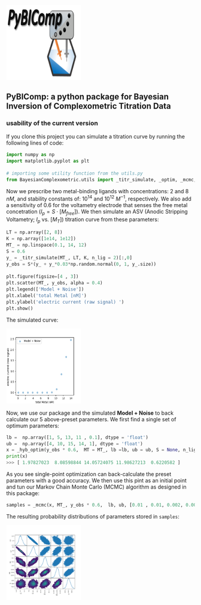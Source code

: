 
<img src="PyBICOMP_logo.png" alt="Logo" style="height: 200px; width:200px;"/>

## PyBIComp: a python package for Bayesian Inversion of Complexometric Titration Data 



### usability of the current version
If you clone this project you can simulate a titration curve by running the following lines of code:
```python
import numpy as np 
import matplotlib.pyplot as plt

# importing some utility function from the utils.py
from BayesianComplexometric.utils import _titr_simulate, _optim, _mcmc, _hyb_optim
```
Now we prescribe two metal-binding ligands with concentrations: $2$ and $8$ $nM$, and stability constants of: $10^{14}$ and $10^{12}$ $M^{-1}$, respectively. We also add a sensitivity of 0.6 for the voltametry electrode that senses the free metal concetration ($I_{p} =S\cdot[M_{free}]$). 
We then simulate an ASV (Anodic Stripping Voltametry; $I_{p}$ vs. $[M_T]$) titration curve from these parameters:  
```python
LT = np.array([2, 8])
K = np.array([1e14, 1e12])
MT_ = np.linspace(0.1, 14, 12)
S = 0.6
y_ = _titr_simulate(MT_, LT, K, n_lig = 2)[:,0]
y_obs = S*(y_ + y_*0.03*np.random.normal(0, 1, y_.size))

plt.figure(figsize=[4 , 3])
plt.scatter(MT_, y_obs, alpha = 0.4)
plt.legend(['Model + Noise'])
plt.xlabel('total Metal [nM]')
plt.ylabel('electric current (raw signal) ')
plt.show()
```   
The simulated curve: 


<img src="Figure_2.png" alt="fig1" style="height: 200px; width:200px;"/>

Now, we use our package and the simulated **Model + Noise** to back calculate our 5 above-preset parameters. We first find a single set of optimum parameters: 
```python
lb =  np.array([1, 5, 13, 11 , 0.1], dtype = 'float')
ub =  np.array([4, 10, 15, 14, 1], dtype = 'float')
x = _hyb_optim(y_obs * 0.6,  MT = MT_, lb =lb, ub = ub, S = None, n_lig =2, AL = None, KAL= None)
print(x)
>>> [ 1.97827023  8.08598844 14.05724075 11.98627213  0.6220582 ]
```
As you see single-point optimization can back-calculate the preset parameters with a good accuracy. We then use this pint as an initial point and tun our Markov Chain Monte Carlo (MCMC) algorithm as designed in this package:
```python
samples = _mcmc(x, MT_, y_obs * 0.6,  lb, ub, [0.01 , 0.01, 0.002, 0.002, 0.1], relative_err = 0.06, S = None, AL = None, KAL = None, niter = 100000)
``` 
The resulting probability distributions of parameters stored in `samples`: 

<img src="Figure_1.png" alt="fig1" style="height: 200px; width:200px;"/>


